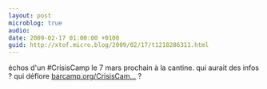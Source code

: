```yaml
---
layout: post
microblog: true
audio: 
date: 2009-02-17 01:00:00 +0100
guid: http://xtof.micro.blog/2009/02/17/t1218286311.html
---
```

échos d'un #CrisisCamp le 7 mars prochain à la cantine. qui aurait des infos ? qui déflore [barcamp.org/CrisisCam...](http://barcamp.org/CrisisCamp) ?
